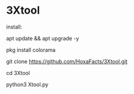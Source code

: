 # 3Xtool

install:

apt update && apt upgrade -y

pkg install colorama

git clone https://github.com/HoxaFacts/3Xtool.git

cd 3Xtool

python3 Xtool.py